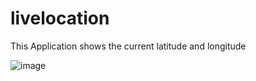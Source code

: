 # livelocation
This Application shows the current latitude and longitude

![image](https://user-images.githubusercontent.com/122344020/234091088-4a8fce64-1efe-47de-8efd-ea73e8f574dc.png)
